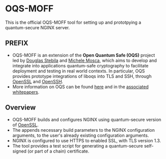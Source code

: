 # OQS-MOFF  

This is the official OQS-MOFF tool for setting up and prototpying a quantum-secure NGINX server. 


## PREFIX 

- OQS-MOFF is an extension of the **Open Quantum Safe (OQS)** project led by [Douglas Stebila](https://www.douglas.stebila.ca/research/) and [Michele Mosca](http://faculty.iqc.uwaterloo.ca/mmosca/), which aims to develop and integrate into applications quantum-safe cryptography to facilitate deployment and testing in real world contexts. In particular, OQS provides prototype integrations of liboqs into TLS and SSH, through [OpenSSL](https://github.com/open-quantum-safe/openssl) and [OpenSSH](https://github.com/open-quantum-safe/openssh-portable). 
- More information on OQS can be found [here](https://openquantumsafe.org/) and in the [associated](https://openquantumsafe.org/papers/SAC-SteMos16.pdf) [whitepapers](https://openquantumsafe.org/papers/NISTPQC-CroPaqSte19.pdf).


## Overview 

- OQS-MOFF builds and configures NGINX using quantum-secure version of [OpenSSL](https://github.com/open-quantum-safe/openssl).
- The appends necessary build parameters to the NGINX configuration arguments, to the user's already existing configuration arguments. 
- NGINX is configured to use HTTPS to enabled SSL, with TLS version 1.3.
- The tool provides a test script for generating a quantum-secure self-signed (or part of a chain) certificate.
